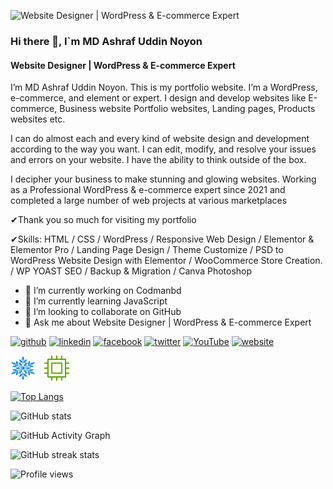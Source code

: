 ![Website Designer | WordPress & E-commerce Expert](https://scontent.fcla2-1.fna.fbcdn.net/v/t39.30808-6/276124409_4885181158245352_4109199195833178409_n.jpg?stp=dst-jpg_s960x960&_nc_cat=104&ccb=1-5&_nc_sid=e3f864&_nc_eui2=AeG8L-Lv85KsEKIiy8PiYh_G0T2c2EXcETTRPZzYRdwRNFla_82LjH-0HsrRVcdH-ArvaArBsg6ap-yl_8Q0EqnI&_nc_ohc=KbmKuMXLM8wAX9l6sgq&_nc_zt=23&_nc_ht=scontent.fcla2-1.fna&oh=00_AT-Y8ZtEsd0dlJWdKc0xmS4eUXGlZKcwN4bBdGmOVN8z9w&oe=625AC47F)

### Hi there 👋, I`m MD Ashraf Uddin Noyon 
#### Website Designer | WordPress & E-commerce Expert

I’m MD Ashraf Uddin Noyon. This is my portfolio website. I’m a WordPress, e-commerce, and element or expert. I design and develop websites like E-commerce, Business website Portfolio websites, Landing pages, Products websites etc.

I can do almost each and every kind of website design and development according to the way you want. I can edit, modify, and resolve your issues and errors on your website. I have the ability to think outside of the box.

I decipher your business to make stunning and glowing websites. Working as a Professional WordPress & e-commerce expert since 2021 and completed a large number of web projects at various marketplaces

✔Thank you so much for visiting my portfolio

✔Skills: HTML / CSS / WordPress / Responsive Web Design / Elementor & Elementor Pro / Landing Page Design / Theme Customize / PSD to WordPress Website Design with Elementor / WooCommerce Store Creation. / WP YOAST SEO / Backup & Migration / Canva Photoshop

- 🔭 I’m currently working on Codmanbd 
- 🌱 I’m currently learning JavaScript 
- 👯 I’m looking to collaborate on GitHub 
- 💬 Ask me about Website Designer | WordPress & E-commerce Expert 


[<img src='https://cdn.jsdelivr.net/npm/simple-icons@3.0.1/icons/github.svg' alt='github' height='40'>](https://github.com/https://github.com/MdAshrafuddinnoyon)  [<img src='https://cdn.jsdelivr.net/npm/simple-icons@3.0.1/icons/linkedin.svg' alt='linkedin' height='40'>](https://www.linkedin.com/in/https://www.linkedin.com/in/md-ashraf-uddin-noyon//)  [<img src='https://cdn.jsdelivr.net/npm/simple-icons@3.0.1/icons/facebook.svg' alt='facebook' height='40'>](https://www.facebook.com/https://web.facebook.com/fmaun)  [<img src='https://cdn.jsdelivr.net/npm/simple-icons@3.0.1/icons/twitter.svg' alt='twitter' height='40'>](https://twitter.com/https://twitter.com/Mdashraf_uddin)  [<img src='https://cdn.jsdelivr.net/npm/simple-icons@3.0.1/icons/youtube.svg' alt='YouTube' height='40'>](https://www.youtube.com/channel/https://www.youtube.com/channel/UC4OLzvZK78tO8ZHbQKaDMfg)  [<img src='https://cdn.jsdelivr.net/npm/simple-icons@3.0.1/icons/icloud.svg' alt='website' height='40'>](http://www.fmaun.com)  

<a href='https://archiveprogram.github.com/'><img src='https://raw.githubusercontent.com/acervenky/animated-github-badges/master/assets/acbadge.gif' width='40' height='40'></a> <a href='https://docs.github.com/en/developers'><img src='https://raw.githubusercontent.com/acervenky/animated-github-badges/master/assets/devbadge.gif' width='40' height='40'></a> 

[![Top Langs](https://github-readme-stats.vercel.app/api/top-langs/?username=https://github.com/MdAshrafuddinnoyon)](https://github.com/anuraghazra/github-readme-stats)

![GitHub stats](https://github-readme-stats.vercel.app/api?username=https://github.com/MdAshrafuddinnoyon&show_icons=true)  

![GitHub Activity Graph](https://activity-graph.herokuapp.com/graph?username=https://github.com/MdAshrafuddinnoyon)  

![GitHub streak stats](https://github-readme-streak-stats.herokuapp.com/?user=https://github.com/MdAshrafuddinnoyon)  

![Profile views](https://gpvc.arturio.dev/https://github.com/MdAshrafuddinnoyon)  
